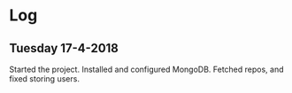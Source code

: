 # Log
## Tuesday 17-4-2018
Started the project. Installed and configured MongoDB. Fetched repos, and fixed storing users. 